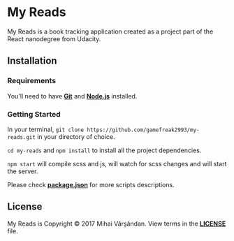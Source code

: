 # My Reads
My Reads is a book tracking application created as a project part of the React nanodegree from Udacity.
## Installation
### Requirements
You'll need to have [**Git**](https://git-scm.com/book/en/v2/Getting-Started-Installing-Git) and [**Node.js**](https://nodejs.org/en/) installed.
### Getting Started
In your terminal, `git clone https://github.com/gamefreak2993/my-reads.git` in your directory of choice.

`cd my-reads` and `npm install` to install all the project dependencies.

`npm start` will compile scss and js, will watch for scss changes and will start the server.

Please check [**package.json**](https://github.com/gamefreak2993/my-reads/blob/master/package.json) for more scripts descriptions.
## License
My Reads is Copyright &copy; 2017 Mihai Vărșăndan. View terms in the [**LICENSE**](https://github.com/gamefreak2993/my-reads/blob/master/LICENSE.txt) file.
